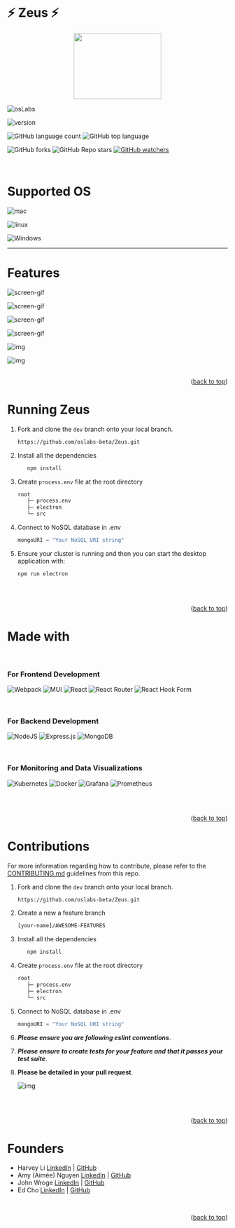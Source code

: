 # ⚡ Zeus ⚡

<center><img src="./logo/Logo.png" width="200" height="150" id="readme-top"> </center>

![osLabs](https://badgen.net/badge/license/MIT)

![version](https://badgen.net/badge/version/v1.0.0)

![GitHub language count](https://img.shields.io/github/languages/count/oslabs-beta/Zeus)
![GitHub top language](https://img.shields.io/github/languages/top/oslabs-beta/Zeus?color=yellow)

![GitHub forks](https://img.shields.io/github/forks/oslabs-beta/Zeus?color=green)
![GitHub Repo stars](https://img.shields.io/github/stars/oslabs-beta/Zeus?color=green)
[![GitHub watchers](https://badgen.net/github/watchers/oslabs-beta/Zeus?color=green)](https://GitHub.com/Naereen/StrapDown.js/watchers/)

<br/>

# Supported OS

![mac](https://badgen.net/badge/OS/mac)
<br/>

![linux](https://badgen.net/badge/OS/linux)

![Windows](https://badgen.net/badge/OS/Windows)

<hr/>

# Features

![screen-gif](./Demo-gifs/Zeus-Dasboard.gif)
<br/>

![screen-gif](./Demo-gifs/visualizer%20demo.gif)
<br/>

![screen-gif](./Demo-gifs/Kubelet.gif)
<br/>

![screen-gif](./Demo-gifs/Kube-State-Metrics.gif)
<br/>

![img](./Demo%20Shots/K8s-API.png)
<br/>

![img](./Demo%20Shots/Computing-Resources.png)
<br/>
<br/>

<p align="right">(<a href="#readme-top">back to top</a>)</p>


# Running Zeus

1. Fork and clone the `dev` branch onto your local branch.
   ``` bash
   https://github.com/oslabs-beta/Zeus.git
   ```

2. Install all the dependencies
   ``` bash 
      npm install 
   ```
3. Create ```process.env``` file at the root directory
   ``` bash
   root
      ├─ process.env
      ├─ electron
      └─ src
   ``` 
4. Connect to NoSQL database in .env

   ``` js
   mongoURI = "Your NoSQL URI string"
   ```
5. Ensure your cluster is running and then you can start the desktop application with:
   ``` bash
   npm run electron
   ```

</br>
<br/>

<p align="right">(<a href="#readme-top">back to top</a>)</p>

# Made with

<br>

### For Frontend Development

![Webpack](https://img.shields.io/badge/webpack-%238DD6F9.svg?style=for-the-badge&logo=webpack&logoColor=black)
![MUI](https://img.shields.io/badge/MUI-%230081CB.svg?style=for-the-badge&logo=mui&logoColor=white)
![React](https://img.shields.io/badge/react-%2320232a.svg?style=for-the-badge&logo=react&logoColor=%2361DAFB)
![React Router](https://img.shields.io/badge/React_Router-CA4245?style=for-the-badge&logo=react-router&logoColor=white)
![React Hook Form](https://img.shields.io/badge/React%20Hook%20Form-%23EC5990.svg?style=for-the-badge&logo=reacthookform&logoColor=white)

<br>

### For Backend Development

![NodeJS](https://img.shields.io/badge/node.js-6DA55F?style=for-the-badge&logo=node.js&logoColor=white)
![Express.js](https://img.shields.io/badge/express.js-%23404d59.svg?style=for-the-badge&logo=express&logoColor=%2361DAFB)
![MongoDB](https://img.shields.io/badge/MongoDB-%234ea94b.svg?style=for-the-badge&logo=mongodb&logoColor=white)

<br>

### For Monitoring and Data Visualizations

![Kubernetes](https://img.shields.io/badge/kubernetes-%23326ce5.svg?style=for-the-badge&logo=kubernetes&logoColor=white)
![Docker](https://img.shields.io/badge/docker-%230db7ed.svg?style=for-the-badge&logo=docker&logoColor=white)
![Grafana](https://img.shields.io/badge/grafana-%23F46800.svg?style=for-the-badge&logo=grafana&logoColor=white)
![Prometheus](https://img.shields.io/badge/Prometheus-E6522C?style=for-the-badge&logo=Prometheus&logoColor=white)

</br>
<br/>

<p align="right">(<a href="#readme-top">back to top</a>)</p>

# Contributions

For more information regarding how to contribute, please refer to the
[CONTRIBUTING.md](https://github.com/oslabs-beta/Zeus/blob/dev/CONTRIBUTING.md)
guidelines from this repo.

1. Fork and clone the `dev` branch onto your local branch.
   ``` bash
   https://github.com/oslabs-beta/Zeus.git
   ```
2. Create a new a feature branch
   ``` bash
   [your-name]/AWESOME-FEATURES
   ```
3. Install all the dependencies
   ``` bash 
      npm install 
   ```
4. Create ```process.env``` file at the root directory
   ``` bash
   root
      ├─ process.env
      ├─ electron
      └─ src
   ``` 
5. Connect to NoSQL database in .env

   ``` js
   mongoURI = "Your NoSQL URI string"
   ```
6. ***Please ensure you are following eslint conventions***.
7. ***Please ensure to create tests for your feature and that it passes your test suite***.
8. **Please be detailed in your pull request**.

   ![img](./Demo%20Shots/PR-guide.png)

</br>
<br/>

<p align="right">(<a href="#readme-top">back to top</a>)</p>

# Founders

- Harvey Li [LinkedIn](https://www.linkedin.com/in/harvey-li/) | [GitHub](https://github.com/harvli)
- Amy (Aimée) Nguyen [LinkedIn](https://www.linkedin.com/in/aqn/) | [GitHub](https://github.com/DoctorCodeine)
- John Wroge [LinkedIn](https://www.linkedin.com/in/john-wroge/) | [GitHub](https://github.com/johnwroge)
- Ed Cho [LinkedIn](https://www.linkedin.com/in/edcho720/) | [GitHub](https://github.com/edcho720)

</br>

<p align="right">(<a href="#readme-top">back to top</a>)</p>
